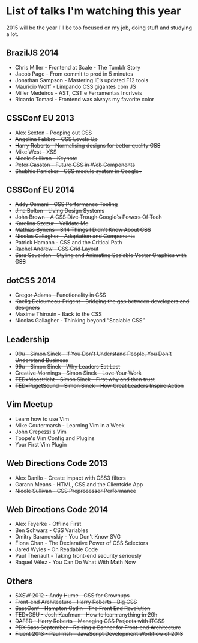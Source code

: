 # List of talks I'm watching this year

2015 will be the year I'll be too focused on my job, doing stuff and studying a lot.

## BrazilJS 2014
* Chris Miller - Frontend at Scale - The Tumblr Story
* Jacob Page - From commit to prod in 5 minutes
* Jonathan Sampson - Mastering IE’s updated F12 tools
* Mauricio Wolff - Limpando CSS gigantes com JS
* Miller Medeiros - AST, CST e Ferramentas Incríveis
* Ricardo Tomasi - Frontend was always my favorite color

## CSSConf EU 2013
* Alex Sexton - Pooping out CSS
* ~~Angelina Fabbro - CSS Levels Up~~
* ~~Harry Roberts - Normalising designs for better quality CSS~~
* ~~Mike West - XSS~~
* ~~Nicole Sullivan - Keynote~~
* ~~Peter Gasston - Future CSS in Web Components~~
* ~~Shubhie Panicker - CSS module system in Google+~~

## CSSConf EU 2014
* ~~Addy Osmani - CSS Performance Tooling~~
* ~~Jina Bolton - Living Design Systems~~
* ~~John Brown - A CSS Dive Trough Google's Powers Of Tech~~
* ~~Karolina Szczur - Validate Me~~
* ~~Mathias Bynens - 3.14 Things I Didn't Know About CSS~~
* ~~Nicolas Gallagher - Adaptation and Components~~
* Patrick Hamann - CSS and the Critical Path
* ~~Rachel Andrew - CSS Grid Layout~~
* ~~Sara Soueidan - Styling and Animating Scalable Vector Graphics with CSS~~

## dotCSS 2014
* ~~Gregor Adams - Functionality in CSS~~
* ~~Kaelig Deloumeau-Prigent - Bridging the gap between developers and designers~~
* Maxime Thirouin - Back to the CSS
* Nicolas Gallagher - Thinking beyond “Scalable CSS”

## Leadership
* ~~99u - Simon Sinek - If You Don't Understand People, You Don't Understand Business~~
* ~~99u - Simon Sinek - Why Leaders Eat Last~~
* ~~Creative Mornings - Simon Sinek - Love Your Work~~
* ~~TEDxMaastricht - Simon Sinek - First why and then trust~~
* ~~TEDxPugetSound - Simon Sinek - How Great Leaders Inspire Action~~

## Vim Meetup
* Learn how to use Vim
* Mike Coutermarsh - Learning Vim in a Week
* John Crepezzi's Vim
* Tpope's Vim Config and Plugins
* Your First Vim Plugin

## Web Directions Code 2013
* Alex Danilo - Create impact with CSS3 filters
* Garann Means - HTML, CSS and the Clientside App
* ~~Nicole Sullivan - CSS Preprocessor Performance~~

## Web Directions Code 2014
* Alex Feyerke - Offline First
* Ben Schwarz - CSS Variables
* Dmitry Baranovskiy - You Don't Know SVG
* Fiona Chan - The Declarative Power of CSS Selectors
* Jared Wyles - On Readable Code
* Paul Theriault - Taking front-end security seriously
* Raquel Vélez - You Can Do What With Math Now

## Others
* ~~SXSW 2012 - Andy Hume - CSS for Grownups~~
* ~~Front-end Architecture - Harry Roberts - Big CSS~~
* ~~SassConf - Hampton Catlin - The Front End Revolution~~
* ~~TEDxCSU - Josh Kaufman - How to learn anything in 20h~~
* ~~DAFED - Harry Roberts - Managing CSS Projects with ITCSS~~
* ~~PDX Sass September - Raising a Banner for Front-end Architecture~~
* ~~Fluent 2013 - Paul Irish - JavaScript Development Workflow of 2013~~
